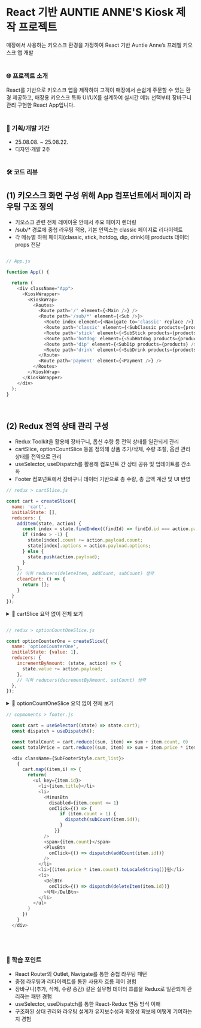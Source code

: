 # React 기반 AUNTIE ANNE'S Kiosk 제작 프로젝트
매장에서 사용하는 키오스크 환경을 가정하여 React 기반 Auntie Anne’s 프레첼 키오스크 앱 개발
<br/><br/>

### 🌐 프로젝트 소개
React를 기반으로 키오스크 앱을 제작하여 고객이 매장에서 손쉽게 주문할 수 있는 환경 제공하고,
매장용 키오스크 특화 UI/UX를 설계하여 실시간 메뉴 선택부터 장바구니 관리 구현한 React App입니다.
<br/><br/>

### 📅 기획/개발 기간
- 25.08.08. ~ 25.08.22.  
- 디자인·개발 2주
<br/><br/>

### 🛠️ 코드 리뷰
## (1) 키오스크 화면 구성 위해 App 컴포넌트에서 페이지 라우팅 구조 정의
- 키오스크 관련 전체 레이아웃 안에서 주요 페이지 렌더링
- /sub/* 경로에 중첩 라우팅 적용, 기본 인덱스는 classic 페이지로 리다이렉트
- 각 메뉴별 하위 페이지(classic, stick, hotdog, dip, drink)에 products 데이터 props 전달

```javascript

// App.js

function App() {

  return (
    <div className="App">
      <KioskWrapper>
        <KioskWrap>
          <Routes>
            <Route path='/' element={<Main />} />
            <Route path='/sub/*' element={<Sub />}>
              <Route index element={<Navigate to='classic' replace />} />
              <Route path='classic' element={<SubClassic products={products} />} />
              <Route path='stick' element={<SubStick products={products} />} />
              <Route path='hotdog' element={<SubHotdog products={products} />} />
              <Route path='dip' element={<SubDip products={products} />} />
              <Route path='drink' element={<SubDrink products={products} />} />
            </Route>
            <Route path='payment' element={<Payment />} />
          </Routes>
        </KioskWrap>
      </KioskWrapper>
    </div>
  );
}
```
<br/>

## (2) Redux 전역 상태 관리 구성
- Redux Toolkit을 활용해 장바구니, 옵션 수량 등 전역 상태를 일관되게 관리
- cartSlice, optionCountSlice 등을 정의해 상품 추가/삭제, 수량 조절, 옵션 관리 상태를 전역으로 관리
- useSelector, useDispatch를 활용해 컴포넌트 간 상태 공유 및 업데이트를 간소화
- Footer 컴포넌트에서 장바구니 데이터 기반으로 총 수량, 총 금액 계산 및 UI 반영
```javascript
// redux > cartSlice.js

const cart = createSlice({
  name: 'cart',
  initialState: [],
  reducers: {
    addItem(state, action) {
      const index = state.findIndex((findId) => findId.id === action.payload.id)
      if (index > -1) {
        state[index].count += action.payload.count;
        state[index].options = action.payload.options;
      } else {
        state.push(action.payload);
      }
    },
    // 이하 reducers(deleteItem, addCount, subCount) 생략
    clearCart: () => {
      return [];
    }
  }
});
```

<details>
  <summary>🔎 cartSlice 요약 없이 전체 보기</summary>

```javascript

import { createSlice } from "@reduxjs/toolkit";

const cart = createSlice({
  name: 'cart',
  initialState: [],
  reducers: {
    addItem(state, action) {
      const index = state.findIndex((findId) => findId.id === action.payload.id)
      if (index > -1) {
        state[index].count += action.payload.count;
        state[index].options = action.payload.options;
      } else {
        state.push(action.payload);
      }
    },
    deleteItem(state, action) {
      const index = state.findIndex((findId) => findId.id === action.payload);
      state.splice(index, 1);
    },
    addCount(state, action) {
      const index = state.findIndex((findId) => findId.id === action.payload);
      state[index].count++;
    },
    subCount(state, action) {
      const index = state.findIndex((findId) => findId.id === action.payload);
      state[index].count--;
    },
    clearCart: () => {
      return [];
    }
  }
});

export const { addItem, deleteItem, addCount, subCount, clearCart } = cart.actions;
export default cart.reducer;
```
  
</details>

```javascript

// redux > optionCountOneSlice.js

const optionCounterOne = createSlice({
  name: 'optionCounterOne',
  initialState: {value: 1},
  reducers: {
    incrementByAmount: (state, action) => {
      state.value += action.payload;
    },
    // 이하 reducers(decrementByAmount, setCount) 생략
  },
});
```

<details>
  <summary>🔎 optionCountOneSlice 요약 없이 전체 보기</summary>

  
```javascript

// redux > optionCountOneSlice.js

import { createSlice } from "@reduxjs/toolkit";

const optionCounterOne = createSlice({
  name: 'optionCounterOne',
  initialState: {value: 1},
  reducers: {
    incrementByAmount: (state, action) => {
      state.value += action.payload;
    },
    decrementByAmount: (state, action) => {
      state.value -= action.payload;
    },
    setCount: (state, action) => {
      state.value = action.payload;
    }
  },
});

export const { incrementByAmount, decrementByAmount, setCount } = optionCounterOne.actions;
export default optionCounterOne.reducer;
```

</details>

``` javascript
// copmonents > footer.js

  const cart = useSelector((state) => state.cart);
  const dispatch = useDispatch();

  const totalCount = cart.reduce((sum, item) => sum + item.count, 0)
  const totalPrice = cart.reduce((sum, item) => sum + item.price * item.count, 0)

  <div className={SubFooterStyle.cart_list}>
    {
      cart.map((item,i) => {
        return(
          <ul key={item.id}>
            <li>{item.title}</li>
            <li>
              <MinusBtn
                disabled={item.count <= 1}
                onClick={() => {
                    if (item.count > 1) {
                      dispatch(subCount(item.id));
                    }
                  }}
              />
              <span>{item.count}</span>
              <PlusBtn
                onClick={() => dispatch(addCount(item.id))}
              />
            </li>
            <li>{(item.price * item.count).toLocaleString()}원</li>
            <li>
              <DelBtn
                onClick={() => dispatch(deleteItem(item.id))}
              >삭제</DelBtn>
            </li>
          </ul>
        )
      })
    }
  </div>
```

<br><br/>

### 🔹 학습 포인트
- React Router의 Outlet, Navigate를 통한 중첩 라우팅 패턴
- 중첩 라우팅과 리다이렉트를 통한 사용자 흐름 제어 경험
- 장바구니(추가, 삭제, 수량 증감) 같은 실무형 데이터 흐름을 Redux로 일관되게 관리하는 패턴 경험
- useSelector, useDispatch를 통한 React-Redux 연동 방식 이해
- 구조화된 상태 관리와 라우팅 설계가 유지보수성과 확장성 확보에 어떻게 기여하는지 경험
<br/><br/>
